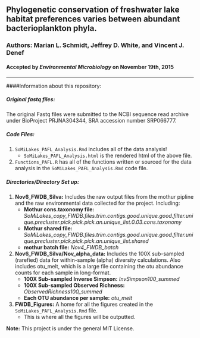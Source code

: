 ## Phylogenetic conservation of freshwater lake habitat preferences varies between abundant bacterioplankton phyla.

###  **Authors:** Marian L. Schmidt, Jeffrey D. White, and Vincent J. Denef  



#### Accepted by _Environmental Microbiology_ on November 19th, 2015  

**********


####Information about this repository:  

##### **Original fastq files:**
The original Fastq files were submitted to the NCBI sequence read archive under BioProject PRJNA304344, SRA accession number SRP066777.


##### **Code Files:**
1. `SoMiLakes_PAFL_Analysis.Rmd` includes all of the data analysis!  
      - `SoMiLakes_PAFL_Analysis.html` is the rendered html of the above file.
2. `Functions_PAFL.R` has all of the functions written or sourced for the data analysis in the `SoMiLakes_PAFL_Analysis.Rmd` code file.  


##### **Directories/Directory Set up:**
1. **Nov6_FWDB_Silva:**  Includes the raw output files from the mothur pipline and the raw environmental data collected for the project.  Including: 
    -  **Mothur cons.taxonomy file:**  *SoMiLakes_copy_FWDB.files.trim.contigs.good.unique.good.filter.unique.precluster.pick.pick.pick.an.unique_list.0.03.cons.taxonomy*  
    -  **Mothur shared file:**  *SoMiLakes_copy_FWDB.files.trim.contigs.good.unique.good.filter.unique.precluster.pick.pick.pick.an.unique_list.shared*  
    -  **mothur batch file:**  *Nov4_FWDB_batch*  
2. **Nov6_FWDB_Silva/Nov_alpha_data:**  Includes the 100X sub-sampled (rarefied) data for within-sample (alpha) diversity calculations.  Also includes otu_melt, which is a large file containing the otu abundance counts for each sample in long-format.  
    -  **100X Sub-sampled Inverse Simpson:** *InvSimpson100_summed*  
    -  **100X Sub-sampled Observed Richness:** *ObservedRichness100_summed*  
    -  **Each OTU abundance per sample:** *otu_melt*
3. **FWDB_Figures:**  A home for all the figures created in the `SoMiLakes_PAFL_Analysis.Rmd` file.  
    - This is where all the figures will be outputted.



**Note:**  This project is under the general MIT License.
